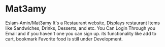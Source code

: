 # Mat3amy
 Eslam-Amin/Mat3amy
 It's a Restaurant website, Displays restaurant Items like Sandwiches, Drinks, Desserts, and etc.
 You Can Login Through you Email and if you haven't one you can sign up.
 its functionality like add to cart, bookmark Favorite food is still under Development.
 

